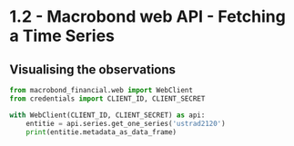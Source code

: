 # 1.2 - Macrobond web API - Fetching a Time Series

## Visualising the observations

```python
from macrobond_financial.web import WebClient
from credentials import CLIENT_ID, CLIENT_SECRET

with WebClient(CLIENT_ID, CLIENT_SECRET) as api:
    entitie = api.series.get_one_series('ustrad2120')
    print(entitie.metadata_as_data_frame)
```
